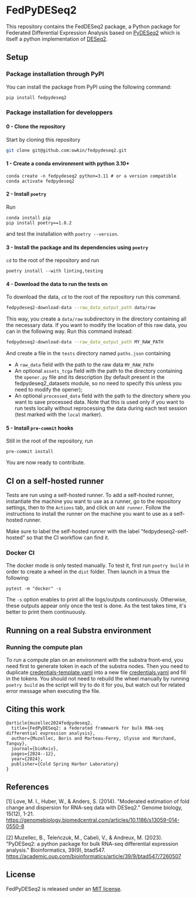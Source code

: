 # FedPyDESeq2

This repository contains the FedDESeq2 package, a Python package for Federated
Differential Expression Analysis based on [PyDESeq2](https://github.com/owkin/pydeseq2)
which is itself a python implementation of
[DESeq2](https://bioconductor.org/packages/release/bioc/html/DESeq2.html).

## Setup

### Package installation through PyPI

You can install the package from PyPI using the following command:

```bash
pip install fedpydeseq2
```


### Package installation for developpers

#### 0 - Clone the repository

Start by cloning this repository

```bash
git clone git@github.com:owkin/fedpydeseq2.git
```

#### 1 - Create a conda environment with python 3.10+

```
conda create -n fedpydeseq2 python=3.11 # or a version compatible
conda activate fedpydeseq2
```

#### 2 - Install `poetry`

Run

```
conda install pip
pip install poetry==1.8.2
```

and test the installation with `poetry --version`.



#### 3 - Install the package and its dependencies using `poetry`

`cd` to the root of the repository and run

```
poetry install --with linting,testing
```

#### 4 - Download the data to run the tests on

To download the data, `cd` to the root of the repository run this command.

```bash
fedpydeseq2-download-data --raw_data_output_path data/raw
```

This way, you create a `data/raw` subdirectory in the directory containing all the necessary data. If you want to modify
the location of this raw data, you can in the following way. Run this command instead:

```bash
fedpydeseq2-download-data --raw_data_output_path MY_RAW_PATH
```


And create a file in the `tests` directory named `paths.json` containing
- A `raw_data` field with the path to the raw data `MY_RAW_PATH`
- An optional `assets_tcga` field with the path to the directory containing the `opener.py` file and its description (by default present in the fedpydeseq2_datasets module, so no need to specify this unless you need to modify the opener);
- An optional `processed_data` field with the path to the directory where you want to save processed data. Note that this is used
only if you want to run tests locally without reprocessing the data during each test session (test marked with the `local` marker).




#### 5 - Install `pre-commit` hooks

Still in the root of the repository, run

`pre-commit install`

You are now ready to contribute.

## CI on a self-hosted runner
Tests are run using a self-hosted runner. To add a self-hosted runner, instantiate the machine
you want to use as a runner, go to the repository settings, then to the `Actions` tab, and click on
`Add runner`. Follow the instructions to install the runner on the machine you want
to use as a self-hosted runner.

Make sure to label the self-hosted runner with the label "fedpydeseq2-self-hosted" so that
the CI workflow can find it.

### Docker CI
The docker mode is only tested manually. To test it, first run `poetry build`
in order to create a wheel in the `dist` folder. Then launch in a tmux the
following:
```
pytest -m "docker" -s
```
The `-s` option enables to print all the logs/outputs continuously. Otherwise, these
outputs appear only once the test is done. As the test takes time, it's better to
print them continuously.

## Running on a real Substra environment

### Running the compute plan
To run a compute plan on an environment with the substra front-end, you need first to generate token in each of the
substra nodes. Then you need to duplicate
[credentials-template.yaml](fedpydeseq2/substra_utils/credentials/credentials-template.yaml)
into a new file
[credentials.yaml](fedpydeseq2/substra_utils/credentials/credentials.yaml) and fill in the
tokens. You should not need to rebuild the wheel manually by running
`poetry build` as the script will try to do it for you, but watch out for
related error message when executing the file.

## Citing this work

```
@article{muzellec2024fedpydeseq2,
  title={FedPyDESeq2: a federated framework for bulk RNA-seq differential expression analysis},
  author={Muzellec, Boris and Marteau-Ferey, Ulysse and Marchand, Tanguy},
  journal={bioRxiv},
  pages={2024--12},
  year={2024},
  publisher={Cold Spring Harbor Laboratory}
}
```

## References

[1] Love, M. I., Huber, W., & Anders, S. (2014). "Moderated estimation of fold
        change and dispersion for RNA-seq data with DESeq2." Genome biology, 15(12), 1-21.
        <https://genomebiology.biomedcentral.com/articles/10.1186/s13059-014-0550-8>

[2] Muzellec, B., Teleńczuk, M., Cabeli, V., & Andreux, M. (2023). "PyDESeq2: a python package 
        for bulk RNA-seq differential expression analysis." Bioinformatics, 39(9), btad547.
        <https://academic.oup.com/bioinformatics/article/39/9/btad547/7260507>

## License

FedPyDESeq2 is released under an [MIT license](https://github.com/owkin/FedPyDESeq2/blob/main/LICENSE](https://github.com/owkin/fedpydeseq2/blob/main/LICENSE)).
